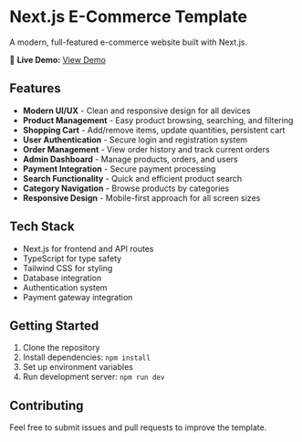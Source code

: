 # Next.js E-Commerce Template

A modern, full-featured e-commerce website built with Next.js.

🚀 **Live Demo:** [View Demo](https://nextjs-e-commerce-umber.vercel.app/)

## Features

- **Modern UI/UX** - Clean and responsive design for all devices
- **Product Management** - Easy product browsing, searching, and filtering
- **Shopping Cart** - Add/remove items, update quantities, persistent cart
- **User Authentication** - Secure login and registration system
- **Order Management** - View order history and track current orders
- **Admin Dashboard** - Manage products, orders, and users
- **Payment Integration** - Secure payment processing
- **Search Functionality** - Quick and efficient product search
- **Category Navigation** - Browse products by categories
- **Responsive Design** - Mobile-first approach for all screen sizes

## Tech Stack

- Next.js for frontend and API routes
- TypeScript for type safety
- Tailwind CSS for styling
- Database integration
- Authentication system
- Payment gateway integration

## Getting Started

1. Clone the repository
2. Install dependencies: `npm install`
3. Set up environment variables
4. Run development server: `npm run dev`

## Contributing

Feel free to submit issues and pull requests to improve the template.
